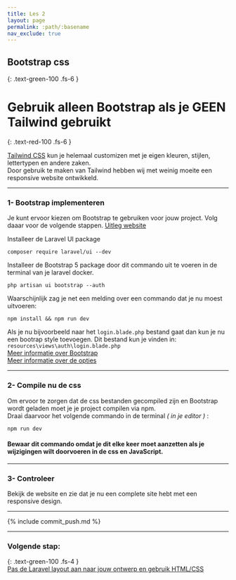 ```yaml
---
title: Les 2
layout: page
permalink: :path/:basename
nav_exclude: true
---
```


## Bootstrap css
{: .text-green-100 .fs-6 }

# Gebruik alleen Bootstrap als je GEEN Tailwind gebruikt
{: .text-red-100 .fs-6 }

[Tailwind CSS](https://tailwindcss.com/) kun je helemaal customizen met je eigen kleuren, stijlen, lettertypen en andere zaken.  
Door gebruik te maken van Tailwind hebben wij met weinig moeite een responsive website ontwikkeld.  


---
### 1- Bootstrap implementeren
Je kunt ervoor kiezen om Bootstrap te gebruiken voor jouw project. Volg daaar voor de volgende stappen.
[Uitleg website](https://www.kreaweb.be/laravel-11-bootstrap-5/)

Installeer de Laravel UI package
```shell
composer require laravel/ui --dev
```


Installeer de Bootstrap 5 package door dit commando uit te voeren in de terminal van je laravel docker.     
```shell
php artisan ui bootstrap --auth
```

Waarschijnlijk zag je net een melding over een commando dat je nu moest uitvoeren:
```shell
npm install && npm run dev
```

Als je nu bijvoorbeeld naar het `login.blade.php` bestand gaat dan kun je nu een bootrap style toevoegen.
Dit bestand kun je vinden in: ```resources\views\auth\login.blade.php```  
[Meer informatie over Bootstrap](https://getbootstrap.com)  
[Meer informatie over de opties](https://getbootstrap.com/docs/4.1/getting-started/introduction/)  

---
### 2- Compile nu de css
Om ervoor te zorgen dat de css bestanden gecompiled zijn en Bootstrap wordt geladen moet je je project compilen via npm.  
Draai daarvoor het volgende commando in de terminal _( in je editor )_ :
```shell
npm run dev
```
#### Bewaar dit commando omdat je dit elke keer moet aanzetten als je wijzigingen wilt doorvoeren in de css en JavaScript.

---
### 3- Controleer
Bekijk de website en zie dat je nu een complete site hebt met een responsive design.

---

{% include commit_push.md %}

---
### Volgende stap:
{: .text-green-100 .fs-4 }  
[Pas de Laravel layout aan naar jouw ontwerp en gebruik HTML/CSS](laravel-layout)


